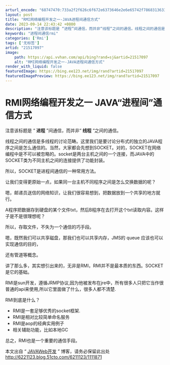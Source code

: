 ```yaml
---
arturl_encode: "68747470:733a2f2f626c6f672e6373646e2e6e65742f78683136333139:2f61727469636c652f64657461696c732f3231353137303937"
layout: post
title: "RMI网络编程开发之一-JAVA进程间通信方式"
date: 2023-09-14 22:43:42 +0800
description: "注意该标题是 “进程”间通信，而并非“线程“之间的通信。线程之间的通信是多线程的讨论范畴。这里我们是"
keywords: "进程间通信rmi"
categories: ['Rmi']
tags: ['无标签']
artid: "21517097"
image:
    path: https://api.vvhan.com/api/bing?rand=sj&artid=21517097
    alt: "RMI网络编程开发之一-JAVA进程间通信方式"
render_with_liquid: false
featuredImage: https://bing.ee123.net/img/rand?artid=21517097
featuredImagePreview: https://bing.ee123.net/img/rand?artid=21517097
---
```


# RMI网络编程开发之一 JAVA“进程间”通信方式

注意该标题是 “
**进程**
”间通信，而并非“
**线程**
“之间的通信。

线程之间的通信是多线程的讨论范畴。这里我们是要讨论分布式的独立的JAVA程序之间是怎么通信的。当然，大家都会先想到SOCKET。对的，SOCKET在网络编程中是不可以被忽略的。socket是两台主机之间的一个连接，而JAVA中的SOCKET类为不同主机之间的连接提供了功能封装。

所以，SOCKET是进程间通信的一种常用方法。

让我们变得更原始一点，如果同一台主机不同程序之间是怎么交换数据的呢？

嗯，邮递员送信的网络知识，让我们很容易想到，把数据放到一个共享的地方就行。

A程序把数据存到硬盘的某个文件txt，然后B程序在去打开这个txt读取内容。这样子是不是很理想呢？

所以，存取文件，不失为一个通信的巧手段。

嗯，既然我们可以共享磁盘，那我们也可以共享内存，JMS的 queue 应该也可以实现通信的目的，

还有管道等概念。

讲了那么多，其实想引出来的，无非是RMI，RMI并不是最本质的东西。SOCKET是它的基础。

RMI是sun开发，遵循JRMP协议,因为他被发布在jre中，所有很多人只把它当作很普通的api来使用,所以它里面做了什么，很多人都不清楚.
  
  
RMI到底是什么？

* RMI是一套足够优秀的socket框架.
* RMI是相对比较简单命名服务
* RMI是aop的经典实用例子
* 相关辅助功能，比如本地GC

总之，RMI也是一个重要的通信手段。

本文出自 “
[JAVAWeb开发](http://6221123.blog.51cto.com)
” 博客，请务必保留此出处
<http://6221123.blog.51cto.com/6211123/1111871>
